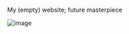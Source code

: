 My (empty) website; future masterpiece

![image](https://github.com/YellowLime77/YellowLime77.github.io/assets/64500622/4a37cd4c-13cf-42f6-99d2-0d0e23c2807c)
